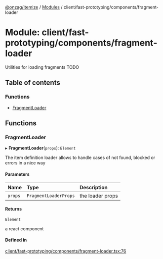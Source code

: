 [@onzag/itemize](../README.md) / [Modules](../modules.md) / client/fast-prototyping/components/fragment-loader

# Module: client/fast-prototyping/components/fragment-loader

Utilities for loading fragments
TODO

## Table of contents

### Functions

- [FragmentLoader](client_fast_prototyping_components_fragment_loader.md#fragmentloader)

## Functions

### FragmentLoader

▸ **FragmentLoader**(`props`): `Element`

The item definition loader allows to handle cases of not found, blocked or errors in a nice way

#### Parameters

| Name | Type | Description |
| :------ | :------ | :------ |
| `props` | `FragmentLoaderProps` | the loader props |

#### Returns

`Element`

a react component

#### Defined in

[client/fast-prototyping/components/fragment-loader.tsx:76](https://github.com/onzag/itemize/blob/5c2808d3/client/fast-prototyping/components/fragment-loader.tsx#L76)
